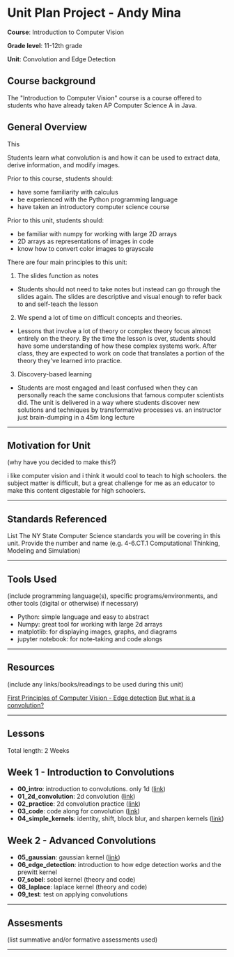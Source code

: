 # Unit Plan Project - Andy Mina

**Course**: Introduction to Computer Vision

**Grade level**: 11-12th grade

**Unit**: Convolution and Edge Detection

## Course background

The "Introduction to Computer Vision" course is a course offered to students who have already taken AP Computer Science A in Java. 

## General Overview

This 

Students learn what convolution is and how it can be used to extract data, derive information, and modify images.

Prior to this course, students should:

- have some familiarity with calculus
- be experienced with the Python programming language
- have taken an introductory computer science course

Prior to this unit, students should:

- be familiar with numpy for working with large 2D arrays
- 2D arrays as representations of images in code
- know how to convert color images to grayscale

There are four main principles to this unit:
1. The slides function as notes
  - Students should not need to take notes but instead can go through the slides again. The slides
    are descriptive and visual enough to refer back to and self-teach the lesson
2. We spend a lot of time on difficult concepts and theories.
  - Lessons that involve a lot of theory or complex theory focus almost entirely on the theory. By the
    time the lesson is over, students should have some understanding of how these complex systems work. After
    class, they are expected to work on code that translates a portion of the theory they've learned into
    practice.
3. Discovery-based learning
  - Students are most engaged and least confused when they can personally reach the same conclusions
    that famous computer scientists did. The unit is delivered in a way where students discover new
    solutions and techniques by transformative processes vs. an instructor just brain-dumping in a 45m
    long lecture

---

## Motivation for Unit

(why have you decided to make this?)

i like computer vision and i think it would cool to teach to high schoolers. the subject matter
is difficult, but a great challenge for me as an educator to make this content digestable for high
schoolers.

---

## Standards Referenced

List The NY State Computer Science standards you will be covering in this unit. Provide the number and name (e.g. 4-6.CT.1 Computational Thinking, Modeling and Simulation)

---

## Tools Used

(include programming language(s), specific programs/environments, and other tools (digital or otherwise) if necessary)

- Python: simple language and easy to abstract
- Numpy: great tool for working with large 2d arrays
- matplotlib: for displaying images, graphs, and diagrams
- jupyter notebook: for note-taking and code alongs

---

## Resources

(include any links/books/readings to be used during this unit)

[First Principles of Computer Vision - Edge detection](https://www.youtube.com/watch?v=7AlwDYmjrcs&list=PL2zRqk16wsdqXEMpHrc4Qnb5rA1Cylrhx)
[But what is a convolution?](https://www.youtube.com/watch?v=KuXjwB4LzSA)

---

## Lessons

Total length: 2 Weeks

## Week 1 - Introduction to Convolutions

- **00_intro**: introduction to convolutions. only 1d ([link](https://docs.google.com/presentation/d/11pdHPVojeB6OlbLgoNgd-CBpvJaT4RZveCoZ5TnaaW8/edit#slide=id.g1ec69d811b7_0_398))
- **01_2d_convolution**: 2d convolution ([link](https://docs.google.com/presentation/d/1KBE6ZrM-yGWqdxQW7aD_52K_gtQfz4fl64GsiTuqy9k/edit?usp=sharing))
- **02_practice**: 2d convolution practice ([link](https://docs.google.com/presentation/d/1K5xAPhNa2sEDRKEm8MVIFe3VDQFIsBr05fRWi-kWkCA/edit?usp=sharing))
- **03_code**: code along for convolution ([link](https://docs.google.com/presentation/d/1ri1wx5nZXclDErU9JYBHkpxxuox9BSF0x1K7xOt2n-w/edit?usp=sharing))
- **04_simple_kernels**: identity, shift, block blur, and sharpen kernels ([link](https://docs.google.com/presentation/d/1dOw1Vll1ik9OVXRisWnkuTjH-LHsFdcOSNYJjxtFZYw/edit?usp=sharing))

## Week 2 - Advanced Convolutions

- **05_gaussian**: gaussian kernel ([link](https://docs.google.com/presentation/d/1h4kFeaTA_ZipaliPXnIYSE42pfDZcFE3QkcFABpYb5Y/edit?usp=sharing))
- **06_edge_detection**: introduction to how edge detection works and the prewitt kernel
- **07_sobel**: sobel kernel (theory and code)
- **08_laplace**: laplace kernel (theory and code)
- **09_test**: test on applying convolutions

---

## Assesments

(list summative and/or formative assessments used)

---
